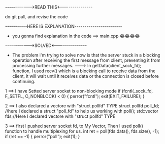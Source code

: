 ------------>READ THIS<---------------

do git pull, and revise the code

-----------HERE IS EXPLANATION------------------------
* you gonna find explanation in the code ==> main.cpp 😂😂😂😂


------------>SOLVED<---------------
- The problem I'm trying to solve now is that the server stuck in a blocking operation after receiving the first message from client, preventing it from processing further messages.
---> In getData(client_sock_fd); function, I used recv() which is a blocking call to receive data from the client, it will wait until it receives data or the connection is closed before continuing.

1 ==> I have Setted server socket to non-blocking mode
    if (fcntl(_sock_fd, F_SETFL, O_NONBLOCK) < 0)
    {
        perror("fcntl");
        exit(EXIT_FAILURE);
    }

2 ==> I also declared a vectore with "struct pollfd" TYPE
    struct pollfd poll_fd; //here I declared a struct "poll_fd" to help us working with poll();
    std::vector<struct pollfd> fds;//Here I declared vectore with  "struct pollfd" TYPE

3 ==> first I pushed server socket fd, to My Vector, Then I used poll() function to handle multiplexing for us.
int ret = poll(fds.data(), fds.size(), -1);
if (ret == -1)
{
  perror("poll");
  exit(1);
}
